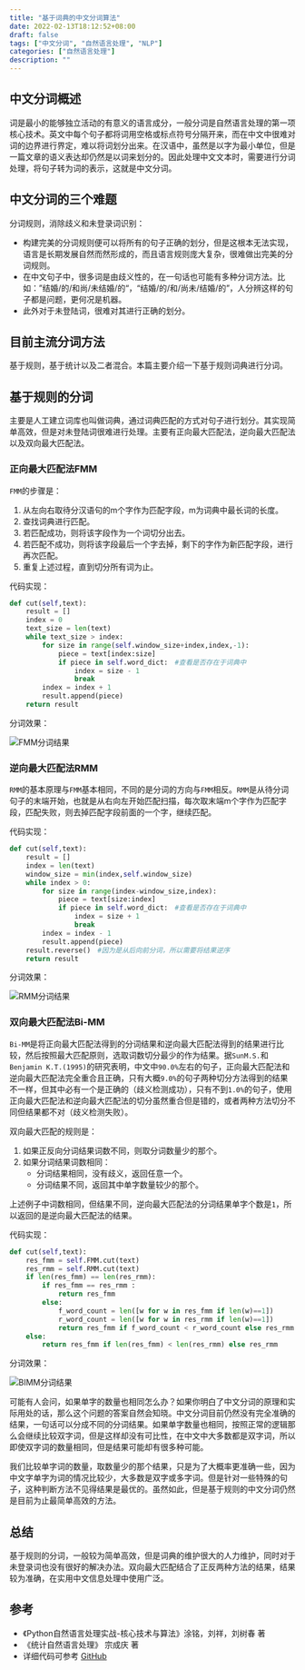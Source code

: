 ```yaml
---
title: "基于词典的中文分词算法"
date: 2022-02-13T18:12:52+08:00
draft: false
tags: ["中文分词", "自然语言处理", "NLP"]
categories: ["自然语言处理"]
description: ""
---
```


##  中文分词概述

词是最小的能够独立活动的有意义的语言成分，一般分词是自然语言处理的第一项核心技术。英文中每个句子都将词用空格或标点符号分隔开来，而在中文中很难对词的边界进行界定，难以将词划分出来。在汉语中，虽然是以字为最小单位，但是一篇文章的语义表达却仍然是以词来划分的。因此处理中文文本时，需要进行分词处理，将句子转为词的表示，这就是中文分词。

## 中文分词的三个难题

分词规则，消除歧义和未登录词识别：

* 构建完美的分词规则便可以将所有的句子正确的划分，但是这根本无法实现，语言是长期发展自然而然形成的，而且语言规则庞大复杂，很难做出完美的分词规则。
* 在中文句子中，很多词是由歧义性的，在一句话也可能有多种分词方法。比如：”结婚/的/和尚/未结婚/的“，“结婚/的/和/尚未/结婚/的”，人分辨这样的句子都是问题，更何况是机器。
* 此外对于未登陆词，很难对其进行正确的划分。

##  目前主流分词方法

基于规则，基于统计以及二者混合。本篇主要介绍一下基于规则词典进行分词。

##  基于规则的分词

主要是人工建立词库也叫做词典，通过词典匹配的方式对句子进行划分。其实现简单高效，但是对未登陆词很难进行处理。主要有正向最大匹配法，逆向最大匹配法以及双向最大匹配法。

###  正向最大匹配法FMM

`FMM`的步骤是：

1. 从左向右取待分汉语句的m个字作为匹配字段，m为词典中最长词的长度。
2. 查找词典进行匹配。
3. 若匹配成功，则将该字段作为一个词切分出去。
4. 若匹配不成功，则将该字段最后一个字去掉，剩下的字作为新匹配字段，进行再次匹配。
5. 重复上述过程，直到切分所有词为止。

代码实现：

```python
def cut(self,text):
    result = []
    index = 0
    text_size = len(text)
    while text_size > index:
        for size in range(self.window_size+index,index,-1):
            piece = text[index:size]
            if piece in self.word_dict:　#查看是否存在于词典中
                index = size - 1
                break
        index = index + 1
        result.append(piece)
    return result
```

分词效果：

![FMM分词结果](https://cdn.jsdelivr.net/gh/hiyoung123/images/img/img_nlp_fenci_fmm.png)

###  逆向最大匹配法RMM

`RMM`的基本原理与`FMM`基本相同，不同的是分词的方向与`FMM`相反。`RMM`是从待分词句子的末端开始，也就是从右向左开始匹配扫描，每次取末端m个字作为匹配字段，匹配失败，则去掉匹配字段前面的一个字，继续匹配。

代码实现：

```python
def cut(self,text):
    result = []
    index = len(text)
    window_size = min(index,self.window_size)
    while index > 0:
        for size in range(index-window_size,index):
            piece = text[size:index]
            if piece in self.word_dict:　#查看是否存在于词典中
                index = size + 1
                break
        index = index - 1
        result.append(piece)
    result.reverse()　#因为是从后向前分词，所以需要将结果逆序
    return result
```

分词效果：

![RMM分词结果](https://cdn.jsdelivr.net/gh/hiyoung123/images/img/img_nlp_fenci_rmm.png)

###  双向最大匹配法Bi-MM

`Bi-MM`是将正向最大匹配法得到的分词结果和逆向最大匹配法得到的结果进行比较，然后按照最大匹配原则，选取词数切分最少的作为结果。据`SunM.S.`和`Benjamin K.T.(1995)`的研究表明，中文中`90.0%`左右的句子，正向最大匹配法和逆向最大匹配法完全重合且正确，只有大概`9.0%`的句子两种切分方法得到的结果不一样，但其中必有一个是正确的（歧义检测成功），只有不到`1.0%`的句子，使用正向最大匹配法和逆向最大匹配法的切分虽然重合但是错的，或者两种方法切分不同但结果都不对（歧义检测失败）。

双向最大匹配的规则是：

1. 如果正反向分词结果词数不同，则取分词数量少的那个。
2. 如果分词结果词数相同：
   - 分词结果相同，没有歧义，返回任意一个。
   - 分词结果不同，返回其中单字数量较少的那个。

上述例子中词数相同，但结果不同，逆向最大匹配法的分词结果单字个数是`1`，所以返回的是逆向最大匹配法的结果。

代码实现：

```python
def cut(self,text):
    res_fmm = self.FMM.cut(text)
    res_rmm = self.RMM.cut(text)
    if len(res_fmm) == len(res_rmm):
        if res_fmm == res_rmm :
            return res_fmm
        else:
            f_word_count = len([w for w in res_fmm if len(w)==1])
            r_word_count = len([w for w in res_rmm if len(w)==1])
            return res_fmm if f_word_count < r_word_count else res_rmm
    else:
        return res_fmm if len(res_fmm) < len(res_rmm) else res_rmm
```

分词效果：

![BIMM分词结果](https://cdn.jsdelivr.net/gh/hiyoung123/images/img/img_nlp_fenci_bimm.png)

可能有人会问，如果单字的数量也相同怎么办？如果你明白了中文分词的原理和实际用处的话，那么这个问题的答案自然会知晓。中文分词目前仍然没有完全准确的结果，一句话可以分成不同的分词结果。如果单字数量也相同，按照正常的逻辑那么会继续比较双字词，但是这样却没有可比性，在中文中大多数都是双字词，所以即使双字词的数量相同，但是结果可能却有很多种可能。

我们比较单字词的数量，取数量少的那个结果，只是为了大概率更准确一些，因为中文字单字为词的情况比较少，大多数是双字或多字词。但是针对一些特殊的句子，这种判断方法不见得结果是最优的。虽然如此，但是基于规则的中文分词仍然是目前为止最简单高效的方法。



##  总结

基于规则的分词，一般较为简单高效，但是词典的维护很大的人力维护，同时对于未登录词也没有很好的解决办法。双向最大匹配结合了正反两种方法的结果，结果较为准确，在实用中文信息处理中使用广泛。



##  参考

* 《Python自然语言处理实战-核心技术与算法》涂铭，刘祥，刘树春 著
* 《统计自然语言处理》 宗成庆 著
* 详细代码可参考 [GitHub](https://github.com/hiyoung123/NLP)



